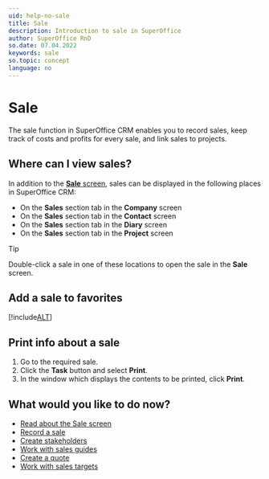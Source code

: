 ```yaml
---
uid: help-no-sale
title: Sale
description: Introduction to sale in SuperOffice
author: SuperOffice RnD
so.date: 07.04.2022
keywords: sale
so.topic: concept
language: no
---
```


# Sale

The sale function in SuperOffice CRM enables you to record sales, keep track of costs and profits for every sale, and link sales to projects.

## Where can I view sales?

In addition to the [**Sale** screen][2], sales can be displayed in the following places in SuperOffice CRM:

* On the **Sales** section tab in the **Company** screen
* On the **Sales** section tab in the **Contact** screen
* On the **Sales** section tab in the **Diary** screen
* On the **Sales** section tab in the **Project** screen

> [!TIP]
> Double-click a sale in one of these locations to open the sale in the **Sale** screen.

## Add a sale to favorites

[!include[ALT](../../learn/includes/howto-add-favorite.md)]

## Print info about a sale

1. Go to the required sale.
2. Click the **Task** button and select **Print**.
3. In the window which displays the contents to be printed, click **Print**.

## What would you like to do now?

* [Read about the Sale screen][2]
* [Record a sale][4]
* [Create stakeholders][5]
* [Work with sales guides][6]
* [Create a quote][1]
* [Work with sales targets][7]

<!-- Referenced links -->
[1]: ../../quote/learn/create.md
[2]: screen/index.md
[4]: create.md
[5]: stakeholders/create.md
[6]: sales-guide/working-with-sales-guide.md
[7]: sales-targets.md

<!-- Referenced images -->

